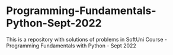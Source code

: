 # Programming-Fundamentals-Python-Sept-2022
This is a repository with solutions of problems in SoftUni Course - Programming Fundamentals with Python - Sept 2022
